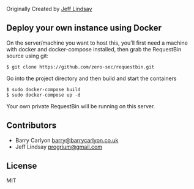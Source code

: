 Originally Created by [Jeff Lindsay](http://progrium.com)

## Deploy your own instance using Docker

On the server/machine you want to host this, you'll first need a machine with
docker and docker-compose installed, then grab the RequestBin source using git:

`$ git clone https://github.com/zero-sec/requestbin.git`

Go into the project directory and then build and start the containers

```
$ sudo docker-compose build
$ sudo docker-compose up -d
```

Your own private RequestBin will be running on this server.

Contributors
------------
* Barry Carlyon <barry@barrycarlyon.co.uk>
* Jeff Lindsay <progrium@gmail.com>

License
-------
MIT
